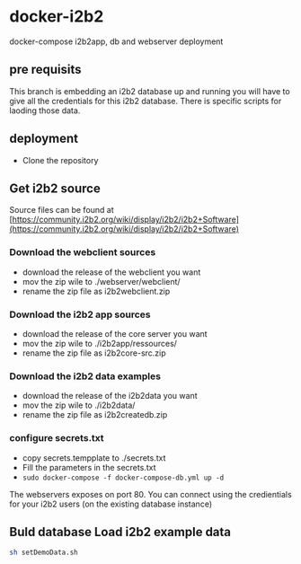 # docker-i2b2
docker-compose i2b2app, db and webserver deployment

## pre requisits
This branch is embedding an i2b2 database up and running you will have to give all the credentials for this i2b2 database. There is specific scripts for laoding those data.

## deployment

 * Clone the repository

## Get i2b2 source
Source files can be found at [https://community.i2b2.org/wiki/display/i2b2/i2b2+Software](https://community.i2b2.org/wiki/display/i2b2/i2b2+Software)

### Download the webclient sources
 * download the release of the webclient you want
 * mov the zip wile to ./webserver/webclient/
 * rename the zip file as i2b2webclient.zip

### Download the i2b2 app sources
 * download the release of the core server you want
 * mov the zip wile to ./i2b2app/ressources/
 * rename the zip file as i2b2core-src.zip

### Download the i2b2 data examples
  * download the release of the i2b2data you want
  * mov the zip wile to ./i2b2data/
  * rename the zip file as i2b2createdb.zip

### configure secrets.txt
 * copy secrets.tempplate to ./secrets.txt
 * Fill the parameters in the secrets.txt
 * ```sudo docker-compose -f docker-compose-db.yml up -d ```


The webservers exposes on port 80. You can connect using the credientials for your i2b2 users (on the existing database instance)


## Buld database Load i2b2 example data
```bash
sh setDemoData.sh
```
